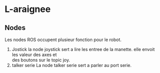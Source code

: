 # L-araignee
## Nodes
Les nodes ROS occupent plusieur fonction pour le robot.
1. Jostick
	la node joystick sert a lire les entree de la manette. elle envoit les valeur des axes et 	
	des boutons sur le topic joy.
2. talker serie
	La node talker serie sert a parler au port serie. 